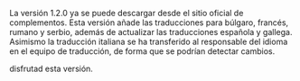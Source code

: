 <!--
.. title: Ya está aquí la versión 1.2.0 del complemento para LAMBDA"
.. slug: ya-esta-aqui-la-version-120-del-complemento-para-lambda
.. date: 2017-08-10 10:23:20 UTC+02:00
.. tags: 
.. category: 
.. link: 
.. description: 
.. type: text
.. author: Iván Novegil
-->

La versión 1.2.0 ya se puede descargar desde el sitio oficial de complementos. Esta versión añade las traducciones para búlgaro, francés, rumano y serbio, además de actualizar las traducciones española y gallega. Asimismo la traducción italiana se ha transferido al responsable del idioma en el equipo de traducción, de forma que se podrían detectar cambios.

disfrutad esta versión.
